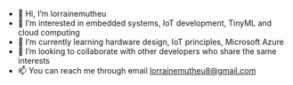 - 👋 Hi, I’m lorrainemutheu
- 👀 I’m interested in embedded systems, IoT development, TinyML and cloud computing
- 🌱 I’m currently learning hardware design, IoT principles, Microsoft Azure
- 💞️ I’m looking to collaborate with other developers who share the same interests
- 📫 You can reach me through email lorrainemutheu8@gmail.com


